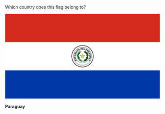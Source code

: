 Which country does this flag belong to?

![Flag of Paraguay](images/Flag_of_Paraguay.svg)
<!--question-->
**Paraguay**